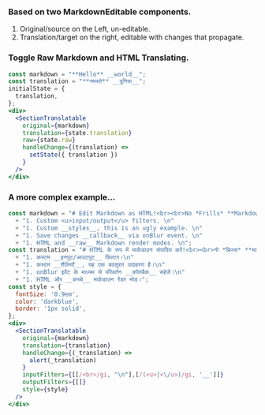 ### Based on two MarkdownEditable components.
1. Original/source on the Left, un-editable.
1. Translation/target on the right, editable with changes that propagate.

### Toggle Raw Markdown and HTML Translating.

```jsx
const markdown = "**Hello** __world__";
const translation = "**नमस्ते** __दुनिया__";
initialState = {
  translation,
};
<div>
  <SectionTranslatable
    original={markdown}
    translation={state.translation}
    raw={state.raw}
    handleChange={(translation) =>
      setState({ translation })
    }
  />
</div>
```

### A more complex example...

```jsx
const markdown = "# Edit Markdown as HTML!<br><br>No *Frills* **Markdown** __WYSIWYG__.\n\n"
  + "1. Custom <u>input/output</u> filters. \n"
  + "1. Custom __styles__, this is an ugly example. \n"
  + "1. Save changes __callback__ via onBlur event. \n"
  + "1. HTML and __raw__ Markdown render modes. \n";
const translation = "# HTML के रूप में मार्कडाउन संपादित करें!<br><br>नो *फ्रिल्स* **मार्कडाउन** __WYSIWYG__।\n\n"
  + "1. कस्टम __इनपुट/आउटपुट__ फ़िल्टर।\n"
  + "1. कस्टम __शैलियाँ__, यह एक बदसूरत उदाहरण है।\n"
  + "1. onBlur इवेंट के माध्यम से परिवर्तन __कॉलबैक__ सहेजें।\n"
  + "1. HTML और __कच्चे__ मार्कडाउन रेंडर मोड।";
const style = {
  fontSize: '0.9em',
  color: 'darkblue',
  border: '1px solid',
};
<div>
  <SectionTranslatable
    original={markdown}
    translation={translation}
    handleChange={(_translation) =>
      alert(_translation)
    }
    inputFilters={[[/<br>/gi, "\n"],[/(<u>|<\/u>)/gi, '__']]}
    outputFilters={[]}
    style={style}
  />
</div>
```
